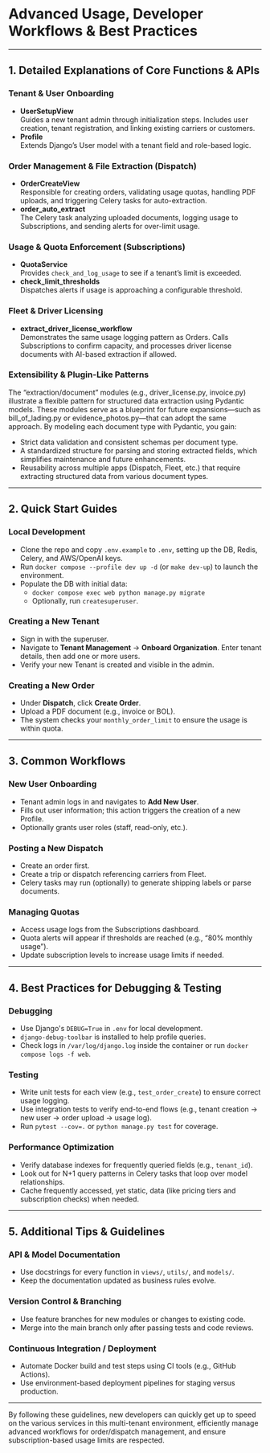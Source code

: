 # Advanced Usage, Developer Workflows & Best Practices

---

## 1. Detailed Explanations of Core Functions & APIs

### Tenant & User Onboarding
- **UserSetupView**  
  Guides a new tenant admin through initialization steps. Includes user creation, tenant registration, and linking existing carriers or customers.
- **Profile**  
  Extends Django’s User model with a tenant field and role-based logic.

### Order Management & File Extraction (Dispatch)
- **OrderCreateView**  
  Responsible for creating orders, validating usage quotas, handling PDF uploads, and triggering Celery tasks for auto-extraction.
- **order_auto_extract**  
  The Celery task analyzing uploaded documents, logging usage to Subscriptions, and sending alerts for over-limit usage.

### Usage & Quota Enforcement (Subscriptions)
- **QuotaService**  
  Provides `check_and_log_usage` to see if a tenant’s limit is exceeded.
- **check_limit_thresholds**  
  Dispatches alerts if usage is approaching a configurable threshold.

### Fleet & Driver Licensing
- **extract_driver_license_workflow**  
  Demonstrates the same usage logging pattern as Orders. Calls Subscriptions to confirm capacity, and processes driver license documents with AI-based extraction if allowed.

### Extensibility & Plugin-Like Patterns

The “extraction/document” modules (e.g., driver_license.py, invoice.py) illustrate a flexible pattern for structured data extraction using Pydantic models. These modules serve as a blueprint for future expansions—such as bill_of_lading.py or evidence_photos.py—that can adopt the same approach. By modeling each document type with Pydantic, you gain:

- Strict data validation and consistent schemas per document type.
- A standardized structure for parsing and storing extracted fields, which simplifies maintenance and future enhancements.
- Reusability across multiple apps (Dispatch, Fleet, etc.) that require extracting structured data from various document types.

---

## 2. Quick Start Guides

### Local Development
- Clone the repo and copy `.env.example` to `.env`, setting up the DB, Redis, Celery, and AWS/OpenAI keys.
- Run `docker compose --profile dev up -d` (or `make dev-up`) to launch the environment.
- Populate the DB with initial data:
  - `docker compose exec web python manage.py migrate`
  - Optionally, run `createsuperuser`.

### Creating a New Tenant
- Sign in with the superuser.
- Navigate to **Tenant Management** → **Onboard Organization**. Enter tenant details, then add one or more users.
- Verify your new Tenant is created and visible in the admin.

### Creating a New Order
- Under **Dispatch**, click **Create Order**.
- Upload a PDF document (e.g., invoice or BOL).
- The system checks your `monthly_order_limit` to ensure the usage is within quota.

---

## 3. Common Workflows

### New User Onboarding
- Tenant admin logs in and navigates to **Add New User**.
- Fills out user information; this action triggers the creation of a new Profile.
- Optionally grants user roles (staff, read-only, etc.).

### Posting a New Dispatch
- Create an order first.
- Create a trip or dispatch referencing carriers from Fleet.
- Celery tasks may run (optionally) to generate shipping labels or parse documents.

### Managing Quotas
- Access usage logs from the Subscriptions dashboard.
- Quota alerts will appear if thresholds are reached (e.g., “80% monthly usage”).
- Update subscription levels to increase usage limits if needed.

---

## 4. Best Practices for Debugging & Testing

### Debugging
- Use Django's `DEBUG=True` in `.env` for local development.
- `django-debug-toolbar` is installed to help profile queries.
- Check logs in `/var/log/django.log` inside the container or run `docker compose logs -f web`.

### Testing
- Write unit tests for each view (e.g., `test_order_create`) to ensure correct usage logging.
- Use integration tests to verify end-to-end flows (e.g., tenant creation → new user → order upload → usage log).
- Run `pytest --cov=.` or `python manage.py test` for coverage.

### Performance Optimization
- Verify database indexes for frequently queried fields (e.g., `tenant_id`).
- Look out for N+1 query patterns in Celery tasks that loop over model relationships.
- Cache frequently accessed, yet static, data (like pricing tiers and subscription checks) when needed.

---

## 5. Additional Tips & Guidelines

### API & Model Documentation
- Use docstrings for every function in `views/`, `utils/`, and `models/`.
- Keep the documentation updated as business rules evolve.

### Version Control & Branching
- Use feature branches for new modules or changes to existing code.
- Merge into the main branch only after passing tests and code reviews.

### Continuous Integration / Deployment
- Automate Docker build and test steps using CI tools (e.g., GitHub Actions).
- Use environment-based deployment pipelines for staging versus production.

---

By following these guidelines, new developers can quickly get up to speed on the various services in this multi-tenant environment, efficiently manage advanced workflows for order/dispatch management, and ensure subscription-based usage limits are respected.

